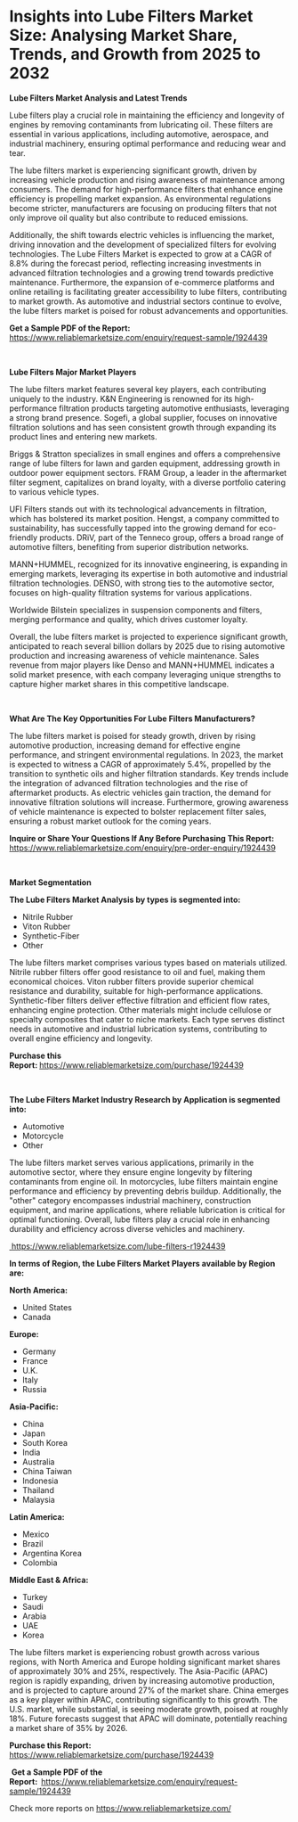<p><h1>Insights into Lube Filters Market Size: Analysing Market Share, Trends, and Growth from 2025 to 2032</h1></p><p><strong>Lube Filters Market Analysis and Latest Trends</strong></p>
<p><p>Lube filters play a crucial role in maintaining the efficiency and longevity of engines by removing contaminants from lubricating oil. These filters are essential in various applications, including automotive, aerospace, and industrial machinery, ensuring optimal performance and reducing wear and tear.</p><p>The lube filters market is experiencing significant growth, driven by increasing vehicle production and rising awareness of maintenance among consumers. The demand for high-performance filters that enhance engine efficiency is propelling market expansion. As environmental regulations become stricter, manufacturers are focusing on producing filters that not only improve oil quality but also contribute to reduced emissions.</p><p>Additionally, the shift towards electric vehicles is influencing the market, driving innovation and the development of specialized filters for evolving technologies. The Lube Filters Market is expected to grow at a CAGR of 8.8% during the forecast period, reflecting increasing investments in advanced filtration technologies and a growing trend towards predictive maintenance. Furthermore, the expansion of e-commerce platforms and online retailing is facilitating greater accessibility to lube filters, contributing to market growth. As automotive and industrial sectors continue to evolve, the lube filters market is poised for robust advancements and opportunities.</p></p>
<p><strong>Get a Sample PDF of the Report:&nbsp;</strong> <a href="https://www.reliablemarketsize.com/enquiry/request-sample/1924439?utm_campaign=3351&utm_medium=2&utm_source=Github&utm_content=ia&utm_term=28032025&utm_id=lube-filters">https://www.reliablemarketsize.com/enquiry/request-sample/1924439</a></p>
<p>&nbsp;</p>
<p><strong>Lube Filters Major Market Players</strong></p>
<p><p>The lube filters market features several key players, each contributing uniquely to the industry. K&N Engineering is renowned for its high-performance filtration products targeting automotive enthusiasts, leveraging a strong brand presence. Sogefi, a global supplier, focuses on innovative filtration solutions and has seen consistent growth through expanding its product lines and entering new markets.</p><p>Briggs & Stratton specializes in small engines and offers a comprehensive range of lube filters for lawn and garden equipment, addressing growth in outdoor power equipment sectors. FRAM Group, a leader in the aftermarket filter segment, capitalizes on brand loyalty, with a diverse portfolio catering to various vehicle types.</p><p>UFI Filters stands out with its technological advancements in filtration, which has bolstered its market position. Hengst, a company committed to sustainability, has successfully tapped into the growing demand for eco-friendly products. DRiV, part of the Tenneco group, offers a broad range of automotive filters, benefiting from superior distribution networks.</p><p>MANN+HUMMEL, recognized for its innovative engineering, is expanding in emerging markets, leveraging its expertise in both automotive and industrial filtration technologies. DENSO, with strong ties to the automotive sector, focuses on high-quality filtration systems for various applications.</p><p>Worldwide Bilstein specializes in suspension components and filters, merging performance and quality, which drives customer loyalty.</p><p>Overall, the lube filters market is projected to experience significant growth, anticipated to reach several billion dollars by 2025 due to rising automotive production and increasing awareness of vehicle maintenance. Sales revenue from major players like Denso and MANN+HUMMEL indicates a solid market presence, with each company leveraging unique strengths to capture higher market shares in this competitive landscape.</p></p>
<p>&nbsp;</p>
<p><strong>What Are The Key Opportunities For Lube Filters Manufacturers?</strong></p>
<p><p>The lube filters market is poised for steady growth, driven by rising automotive production, increasing demand for effective engine performance, and stringent environmental regulations. In 2023, the market is expected to witness a CAGR of approximately 5.4%, propelled by the transition to synthetic oils and higher filtration standards. Key trends include the integration of advanced filtration technologies and the rise of aftermarket products. As electric vehicles gain traction, the demand for innovative filtration solutions will increase. Furthermore, growing awareness of vehicle maintenance is expected to bolster replacement filter sales, ensuring a robust market outlook for the coming years.</p></p>
<p><strong>Inquire or Share Your Questions If Any Before Purchasing This Report:</strong> <a href="https://www.reliablemarketsize.com/enquiry/pre-order-enquiry/1924439?utm_campaign=3351&utm_medium=2&utm_source=Github&utm_content=ia&utm_term=28032025&utm_id=lube-filters">https://www.reliablemarketsize.com/enquiry/pre-order-enquiry/1924439</a></p>
<p>&nbsp;</p>
<p><strong>Market Segmentation</strong></p>
<p><strong>The Lube Filters Market Analysis by types is segmented into:</strong></p>
<p><ul><li>Nitrile Rubber</li><li>Viton Rubber</li><li>Synthetic-Fiber</li><li>Other</li></ul></p>
<p><p>The lube filters market comprises various types based on materials utilized. Nitrile rubber filters offer good resistance to oil and fuel, making them economical choices. Viton rubber filters provide superior chemical resistance and durability, suitable for high-performance applications. Synthetic-fiber filters deliver effective filtration and efficient flow rates, enhancing engine protection. Other materials might include cellulose or specialty composites that cater to niche markets. Each type serves distinct needs in automotive and industrial lubrication systems, contributing to overall engine efficiency and longevity.</p></p>
<p><strong>Purchase this Report:&nbsp;</strong><a href="https://www.reliablemarketsize.com/purchase/1924439?utm_campaign=3351&utm_medium=2&utm_source=Github&utm_content=ia&utm_term=28032025&utm_id=lube-filters">https://www.reliablemarketsize.com/purchase/1924439</a></p>
<p>&nbsp;</p>
<p><strong>The Lube Filters Market Industry Research by Application is segmented into:</strong></p>
<p><ul><li>Automotive</li><li>Motorcycle</li><li>Other</li></ul></p>
<p><p>The lube filters market serves various applications, primarily in the automotive sector, where they ensure engine longevity by filtering contaminants from engine oil. In motorcycles, lube filters maintain engine performance and efficiency by preventing debris buildup. Additionally, the "other" category encompasses industrial machinery, construction equipment, and marine applications, where reliable lubrication is critical for optimal functioning. Overall, lube filters play a crucial role in enhancing durability and efficiency across diverse vehicles and machinery.</p></p>
<p><a href="https://www.reliablemarketsize.com/lube-filters-r1924439?utm_campaign=3351&utm_medium=2&utm_source=Github&utm_content=ia&utm_term=28032025&utm_id=lube-filters">&nbsp;https://www.reliablemarketsize.com/lube-filters-r1924439</a></p>
<p><strong>In terms of Region, the Lube Filters Market Players available by Region are:</strong></p>
<p>
    <p> <strong> North America: </strong>
        <ul>
            <li>United States</li>
            <li>Canada</li>
        </ul>
        </p> 
    <p> <strong> Europe: </strong>
        <ul>
            <li>Germany</li>
            <li>France</li>
            <li>U.K.</li>
            <li>Italy</li>
            <li>Russia</li>
        </ul>
        </p> 
    <p> <strong> Asia-Pacific: </strong>
        <ul>
            <li>China</li>
            <li>Japan</li>
            <li>South Korea</li>
            <li>India</li>
            <li>Australia</li>
            <li>China Taiwan</li>
            <li>Indonesia</li>
            <li>Thailand</li>
            <li>Malaysia</li>
        </ul>
        </p> 
    <p> <strong> Latin America: </strong>
        <ul>
            <li>Mexico</li>
            <li>Brazil</li>
            <li>Argentina Korea</li>
            <li>Colombia</li>
        </ul>
        </p> 
    <p> <strong> Middle East & Africa: </strong>
        <ul>
            <li>Turkey</li>
            <li>Saudi</li>
            <li>Arabia</li>
            <li>UAE</li>
            <li>Korea</li>
        </ul>
    </p>
    </p>
<p><p>The lube filters market is experiencing robust growth across various regions, with North America and Europe holding significant market shares of approximately 30% and 25%, respectively. The Asia-Pacific (APAC) region is rapidly expanding, driven by increasing automotive production, and is projected to capture around 27% of the market share. China emerges as a key player within APAC, contributing significantly to this growth. The U.S. market, while substantial, is seeing moderate growth, poised at roughly 18%. Future forecasts suggest that APAC will dominate, potentially reaching a market share of 35% by 2026.</p></p>
<p><strong>Purchase this Report: </strong><a href="https://www.reliablemarketsize.com/purchase/1924439?utm_campaign=3351&utm_medium=2&utm_source=Github&utm_content=ia&utm_term=28032025&utm_id=lube-filters">https://www.reliablemarketsize.com/purchase/1924439</a></p>
<p>&nbsp;<strong>Get a Sample PDF of the Report:&nbsp;&nbsp;</strong><a href="https://www.reliablemarketsize.com/enquiry/request-sample/1924439?utm_campaign=3351&utm_medium=2&utm_source=Github&utm_content=ia&utm_term=28032025&utm_id=lube-filters">https://www.reliablemarketsize.com/enquiry/request-sample/1924439</a></p>
<p><strong></strong></p>
<p>Check more reports on <a href="https://www.reliablemarketsize.com/?utm_campaign=3351&utm_medium=2&utm_source=Github&utm_content=ia&utm_term=28032025&utm_id=lube-filters">https://www.reliablemarketsize.com/</a></p>